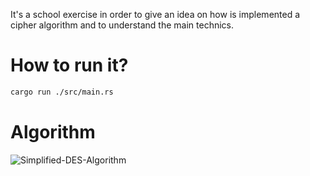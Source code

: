 It's a school exercise in order to give an idea on how is implemented a cipher algorithm and to understand the main technics.

# How to run it?
```bash
cargo run ./src/main.rs
```

# Algorithm
![Simplified-DES-Algorithm](https://www.researchgate.net/profile/Mohammad_Alshraideh/publication/282667751/figure/fig1/AS:282614406631442@1444391933325/Simplified-DES-Algorithm.png)
